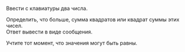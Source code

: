 Ввести с клавиатуры два числа. 

Определить, что больше, сумма квадратов или квадрат суммы этих чисел.  
Ответ вывести в виде сообщения.

<div class="hint">
  Учтите тот момент, что значения могут быть равны.
</div>
